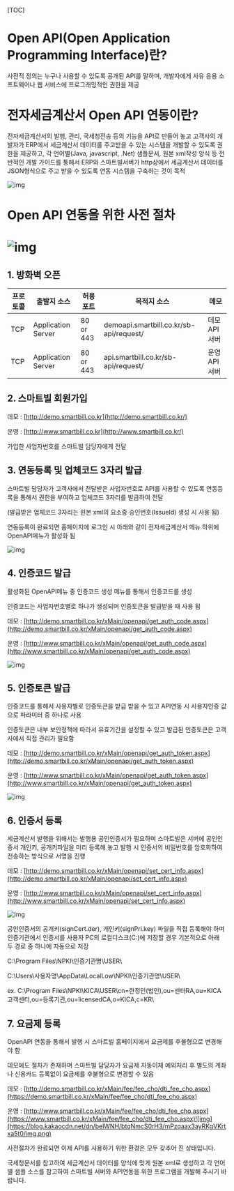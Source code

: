 [TOC]

# **Open API(Open Application Programming Interface)란?**

사전적 정의는 누구나 사용할 수 있도록 공개된 API를 말하며, 개발자에게 사유 응용 소프트웨어나 웹 서비스에 프로그래밍적인 권한을 제공





# **전자세금계산서 Open API 연동이란?**

전자세금계산서의 발행, 관리, 국세청전송 등의 기능을 API로 만들어 놓고 고객사의 개발자가 ERP에서 세금계산서 데이터를 주고받을 수 있는 시스템을 개발할 수 있도록 권한을 제공하고, 각 언어별(Java, javascript, .Net) 샘플문서, 원본 xml작성 양식 등 전반적인 개발 가이드를 통해서 ERP와 스마트빌서버가 http상에서 세금계산서 데이터를 JSON형식으로 주고 받을 수 있도록 연동 시스템을 구축하는 것이 목적

![img](https://blog.kakaocdn.net/dn/chUWEf/btqNeHtWVSu/nvlvmV3j3922Hr55wJ0NpK/img.png)





# **Open API 연동을 위한 사전 절차**

# ![img](https://gblobscdn.gitbook.com/assets%2F-MMmhRTm3PcrZFZCUXBE%2F-MMrwp7WT7H2qOMqHAkP%2F-MMrzkme9CkHX1IpdNtd%2FDTI.gif?alt=media&token=47bd12e0-0899-4e2d-aa9f-e42d6bccaf15)





## **1. 방화벽 오픈**

| 프로토콜 | 출발지 소스        | 허용 포트 | 목적지 소스                             | 메모          |
| -------- | ------------------ | --------- | --------------------------------------- | ------------- |
| TCP      | Application Server | 80 or 443 | demoapi.smartbill.co.kr/sb-api/request/ | 데모 API 서버 |
| TCP      | Application Server | 80 or 443 | api.smartbill.co.kr/sb-api/request/     | 운영 API 서버 |





## **2. 스마트빌 회원가입**

데모 : [http://demo.smartbill.co.kr](http://demo.smartbill.co.kr/)

운영 : [http://www.smartbill.co.kr](http://www.smartbill.co.kr/)

가입한 사업자번호를 스마트빌 담당자에게 전달





## **3. 연동등록 및 업체코드 3자리 발급**

스마트빌 담당자가 고객사에서 전달받은 사업자번호로 API를 사용할 수 있도록 연동등록을 통해서 권한을 부여하고 업체코드 3자리를 발급하여 전달

(발급받은 업체코드 3자리는 원본 xml의 요소중 승인번호(IssueId) 생성 시 사용 됨)

연동등록이 완료되면 홈페이지에 로그인 시 아래와 같이 전자세금계산서 메뉴 하위에 OpenAPI메뉴가 활성화 됨

![img](https://blog.kakaocdn.net/dn/ciaa7X/btqNjU6Q5X6/Xrr14N7w2u2KW8PA4U2Ji0/img.png)





## **4. 인증코드 발급**

활성화된 OpenAPI메뉴 중 인증코드 생성 메뉴를 통해서 인증코드를 생성

인증코드는 사업자번호별로 하나가 생성되며 인증토큰을 발급받을 때 사용 됨

데모 : [http://demo.smartbill.co.kr/xMain/openapi/get_auth_code.aspx](http://demo.smartbill.co.kr/xMain/openapi/get_auth_code.aspx)

운영 : [http://www.smartbill.co.kr/xMain/openapi/get_auth_code.aspx](http://www.smartbill.co.kr/xMain/openapi/get_auth_code.aspx)

![img](https://blog.kakaocdn.net/dn/r3hBY/btqNf6Hb1zv/cmLLa81m9ItNWPUNeXeMqK/img.png)





## **5. 인증토큰 발급**

인증코드를 통해서 사용자별로 인증토큰을 받급 받을 수 있고 API연동 시 사용자인증 값으로 파라미터 중 하나로 사용

인증토큰은 내부 보안정책에 따라서 유효기간을 설정할 수 있고 발급된 인증토큰은 고객사에서 직접 관리가 필요함

데모 : [http://demo.smartbill.co.kr/xMain/openapi/get_auth_token.aspx](http://demo.smartbill.co.kr/xMain/openapi/get_auth_token.aspx)

운영 : [http://www.smartbill.co.kr/xMain/openapi/get_auth_token.aspx](http://www.smartbill.co.kr/xMain/openapi/get_auth_token.aspx)

![img](https://blog.kakaocdn.net/dn/Ms593/btqNlmhe5ty/d4EcgtGbLR5SQhZagDk6K0/img.png)





## **6. 인증서 등록**

세금계산서 발행을 위해서는 발행용 공인인증서가 필요하며 스마트빌은 서버에 공인인증서 개인키, 공개키파일을 미리 등록해 놓고 발행 시 인증서의 비밀번호를 암호화하여 전송하는 방식으로 서명을 진행

데모  : [http://demo.smartbill.co.kr/xMain/openapi/set_cert_info.aspx](http://demo.smartbill.co.kr/xMain/openapi/set_cert_info.aspx)

운영 : [http://www.smartbill.co.kr/xMain/openapi/set_cert_info.aspx](http://www.smartbill.co.kr/xMain/openapi/set_cert_info.aspx)

![img](https://blog.kakaocdn.net/dn/bSZC7G/btqNkeKMuhU/G3PsDCstbCIkWCnqIrGkZ0/img.png)

공인인증서의 공개키(signCert.der), 개인키(signPri.key) 파일을 직접 등록해야 하며 인증기관에서 인증서를 사용자 PC의 로컬디스크(C:)에 저장할 경우 기본적으로 아래 두 경로 중 하나에 자동으로 저장

C:\Program Files\NPKI\인증기관명\USER\‌

C:\Users\사용자명\AppData\LocalLow\NPKI\인증기관명\USER\‌

ex. C:\Program Files\NPKI\KICA\USER\cn=한정인(법인),ou=센터RA,ou=KICA고객센터,ou=등록기관,ou=licensedCA,o=KICA,c=KR\





## **7. 요금제 등록**

OpenAPI 연동을 통해서 발행 시 스마트빌 홈페이지에서 요금제를 후불형으로 변경해야 함

데모에도 절차가 존재하며 스마트빌 담당자가 요금제 자동이체 예외처리 후 별도의 계좌나 신용카드 등록없이 요금제를 후불형으로 변경할 수 있음

데모 : [http://demo.smartbill.co.kr/xMain/fee/fee_cho/dti_fee_cho.aspx](https://demo.smartbill.co.kr/xMain/fee/fee_cho/dti_fee_cho.aspx)

운영 : [http://www.smartbill.co.kr/xMain/fee/fee_cho/dti_fee_cho.aspx](https://www.smartbill.co.kr/xMain/fee/fee_cho/dti_fee_cho.aspx)![img](https://blog.kakaocdn.net/dn/belWNH/btqNmcS0rH3/mPzqaax3ayRKgVKrtxa5t0/img.png)

사전절차가 완료되면 이제 API를 사용하기 위한 환경은 모두 갖추어 진 상태입니다.

국세청문서를 참고하여 세금계산서 데이터를 양식에 맞게 원본 xml로 생성하고 각 언어별 샘플 소스를 참고하여 스마트빌 서버와 API연동을 위한 프로그램을 개발해 주시기 바랍니다.